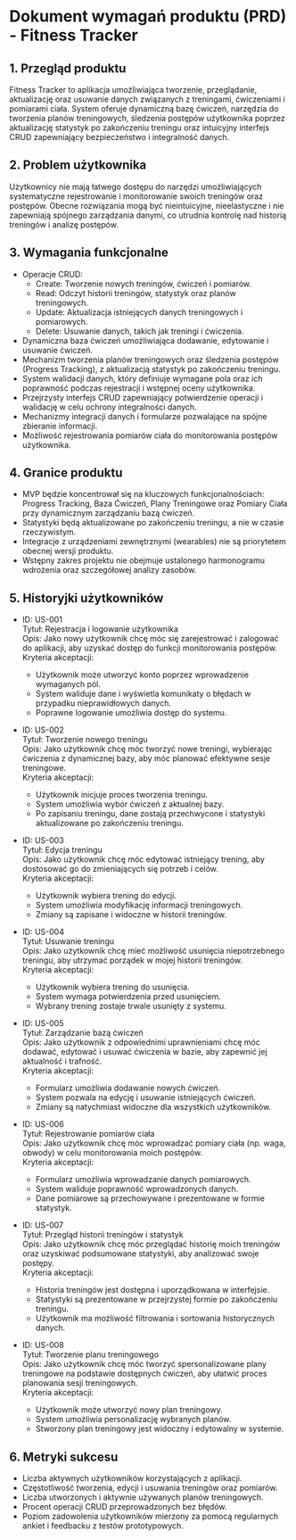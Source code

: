 # Dokument wymagań produktu (PRD) - Fitness Tracker

## 1. Przegląd produktu
Fitness Tracker to aplikacja umożliwiająca tworzenie, przeglądanie, aktualizację oraz usuwanie danych związanych z treningami, ćwiczeniami i pomiarami ciała. System oferuje dynamiczną bazę ćwiczeń, narzędzia do tworzenia planów treningowych, śledzenia postępów użytkownika poprzez aktualizację statystyk po zakończeniu treningu oraz intuicyjny interfejs CRUD zapewniający bezpieczeństwo i integralność danych.

## 2. Problem użytkownika
Użytkownicy nie mają łatwego dostępu do narzędzi umożliwiających systematyczne rejestrowanie i monitorowanie swoich treningów oraz postępów. Obecne rozwiązania mogą być nieintuicyjne, nieelastyczne i nie zapewniają spójnego zarządzania danymi, co utrudnia kontrolę nad historią treningów i analizę postępów.

## 3. Wymagania funkcjonalne
- Operacje CRUD:
  - Create: Tworzenie nowych treningów, ćwiczeń i pomiarów.
  - Read: Odczyt historii treningów, statystyk oraz planów treningowych.
  - Update: Aktualizacja istniejących danych treningowych i pomiarowych.
  - Delete: Usuwanie danych, takich jak treningi i ćwiczenia.
- Dynamiczna baza ćwiczeń umożliwiająca dodawanie, edytowanie i usuwanie ćwiczeń.
- Mechanizm tworzenia planów treningowych oraz śledzenia postępów (Progress Tracking), z aktualizacją statystyk po zakończeniu treningu.
- System walidacji danych, który definiuje wymagane pola oraz ich poprawność podczas rejestracji i wstępnej oceny użytkownika.
- Przejrzysty interfejs CRUD zapewniający potwierdzenie operacji i walidację w celu ochrony integralności danych.
- Mechanizmy integracji danych i formularze pozwalające na spójne zbieranie informacji.
- Możliwość rejestrowania pomiarów ciała do monitorowania postępów użytkownika.

## 4. Granice produktu
- MVP będzie koncentrował się na kluczowych funkcjonalnościach: Progress Tracking, Baza Ćwiczeń, Plany Treningowe oraz Pomiary Ciała przy dynamicznym zarządzaniu bazą ćwiczeń.
- Statystyki będą aktualizowane po zakończeniu treningu, a nie w czasie rzeczywistym.
- Integracje z urządzeniami zewnętrznymi (wearables) nie są priorytetem obecnej wersji produktu.
- Wstępny zakres projektu nie obejmuje ustalonego harmonogramu wdrożenia oraz szczegółowej analizy zasobów.

## 5. Historyjki użytkowników
- ID: US-001  
  Tytuł: Rejestracja i logowanie użytkownika  
  Opis: Jako nowy użytkownik chcę móc się zarejestrować i zalogować do aplikacji, aby uzyskać dostęp do funkcji monitorowania postępów.  
  Kryteria akceptacji:
  - Użytkownik może utworzyć konto poprzez wprowadzenie wymaganych pól.
  - System waliduje dane i wyświetla komunikaty o błędach w przypadku nieprawidłowych danych.
  - Poprawne logowanie umożliwia dostęp do systemu.

- ID: US-002  
  Tytuł: Tworzenie nowego treningu  
  Opis: Jako użytkownik chcę móc tworzyć nowe treningi, wybierając ćwiczenia z dynamicznej bazy, aby móc planować efektywne sesje treningowe.  
  Kryteria akceptacji:
  - Użytkownik inicjuje proces tworzenia treningu.
  - System umożliwia wybór ćwiczeń z aktualnej bazy.
  - Po zapisaniu treningu, dane zostają przechwycone i statystyki aktualizowane po zakończeniu treningu.

- ID: US-003  
  Tytuł: Edycja treningu  
  Opis: Jako użytkownik chcę móc edytować istniejący trening, aby dostosować go do zmieniających się potrzeb i celów.  
  Kryteria akceptacji:
  - Użytkownik wybiera trening do edycji.
  - System umożliwia modyfikację informacji treningowych.
  - Zmiany są zapisane i widoczne w historii treningów.

- ID: US-004  
  Tytuł: Usuwanie treningu  
  Opis: Jako użytkownik chcę mieć możliwość usunięcia niepotrzebnego treningu, aby utrzymać porządek w mojej historii treningów.  
  Kryteria akceptacji:
  - Użytkownik wybiera trening do usunięcia.
  - System wymaga potwierdzenia przed usunięciem.
  - Wybrany trening zostaje trwale usunięty z systemu.

- ID: US-005  
  Tytuł: Zarządzanie bazą ćwiczeń  
  Opis: Jako użytkownik z odpowiednimi uprawnieniami chcę móc dodawać, edytować i usuwać ćwiczenia w bazie, aby zapewnić jej aktualność i trafność.  
  Kryteria akceptacji:
  - Formularz umożliwia dodawanie nowych ćwiczeń.
  - System pozwala na edycję i usuwanie istniejących ćwiczeń.
  - Zmiany są natychmiast widoczne dla wszystkich użytkowników.

- ID: US-006  
  Tytuł: Rejestrowanie pomiarów ciała  
  Opis: Jako użytkownik chcę móc wprowadzać pomiary ciała (np. waga, obwody) w celu monitorowania moich postępów.  
  Kryteria akceptacji:
  - Formularz umożliwia wprowadzanie danych pomiarowych.
  - System waliduje poprawność wprowadzonych danych.
  - Dane pomiarowe są przechowywane i prezentowane w formie statystyk.

- ID: US-007  
  Tytuł: Przegląd historii treningów i statystyk  
  Opis: Jako użytkownik chcę móc przeglądać historię moich treningów oraz uzyskiwać podsumowane statystyki, aby analizować swoje postępy.  
  Kryteria akceptacji:
  - Historia treningów jest dostępna i uporządkowana w interfejsie.
  - Statystyki są prezentowane w przejrzystej formie po zakończeniu treningu.
  - Użytkownik ma możliwość filtrowania i sortowania historycznych danych.

- ID: US-008  
  Tytuł: Tworzenie planu treningowego  
  Opis: Jako użytkownik chcę móc tworzyć spersonalizowane plany treningowe na podstawie dostępnych ćwiczeń, aby ułatwić proces planowania sesji treningowych.  
  Kryteria akceptacji:
  - Użytkownik może utworzyć nowy plan treningowy.
  - System umożliwia personalizację wybranych planów.
  - Stworzony plan treningowy jest widoczny i edytowalny w systemie.

## 6. Metryki sukcesu
- Liczba aktywnych użytkowników korzystających z aplikacji.
- Częstotliwość tworzenia, edycji i usuwania treningów oraz pomiarów.
- Liczba utworzonych i aktywnie używanych planów treningowych.
- Procent operacji CRUD przeprowadzonych bez błędów.
- Poziom zadowolenia użytkowników mierzony za pomocą regularnych ankiet i feedbacku z testów prototypowych.